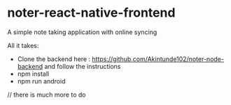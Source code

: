# noter-react-native-frontend
A simple note taking application with online syncing


All it takes:
- Clone the backend here : https://github.com/Akintunde102/noter-node-backend and follow the instructions
- npm install
- npm run android

// there is much more to do
